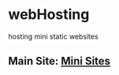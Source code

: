 # webHosting
hosting mini static websites

## Main Site: [Mini Sites](https://amith225.github.io/webHosting/)

